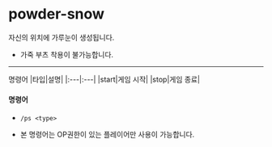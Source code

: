 # powder-snow

자신의 위치에 가루눈이 생성됩니다.
* 가죽 부츠 착용이 불가능합니다.
___
명령어
|타입|설명|
|:---|:---|
|start|게임 시작|
|stop|게임 종료|

#### 명령어
+ `/ps <type>`
* 본 명령어는 OP권한이 있는 플레이어만 사용이 가능합니다.
